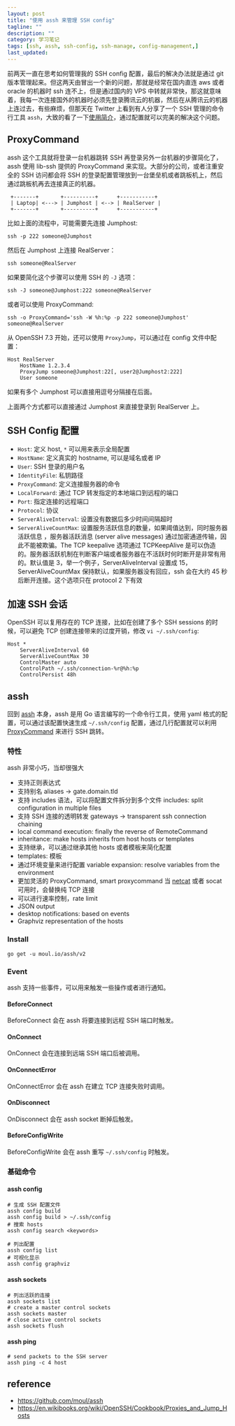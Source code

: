 ```yaml
---
layout: post
title: "使用 assh 来管理 SSH config"
tagline: ""
description: ""
category: 学习笔记
tags: [ssh, assh, ssh-config, ssh-manage, config-management,]
last_updated:
---
```


前两天一直在思考如何管理我的 SSH config 配置，最后的解决办法就是通过 git 版本管理起来。但这两天由冒出一个新的问题，那就是经常在国内直连 aws 或者 oracle 的机器时 ssh 连不上，但是通过国内的 VPS 中转就非常快，那这就意味着，我每一次连接国外的机器时必须先登录腾讯云的机器，然后在从腾讯云的机器上连过去，有些麻烦，但那天在 Twitter 上看到有人分享了一个 SSH 管理的命令行工具 `assh`，大致的看了一下[使用简介](https://github.com/moul/assh)，通过配置就可以完美的解决这个问题。

## ProxyCommand

assh 这个工具就将登录一台机器跳转 SSH 再登录另外一台机器的步骤简化了，assh 使用 lib-ssh 提供的 ProxyCommand 来实现。大部分的公司，或者注重安全的 SSH 访问都会将 SSH 的登录配置管理放到一台堡垒机或者跳板机上，然后通过跳板机再去连接真正的机器。

     +-------+       +----------+      +-----------+
     | Laptop| <---> | Jumphost | <--> | RealServer |
     +-------+       +----------+      +-----------+

比如上面的流程中，可能需要先连接 Jumphost:

    ssh -p 222 someone@Jumphost

然后在 Jumphost 上连接 RealServer：

	ssh someone@RealServer

如果要简化这个步骤可以使用 SSH 的 `-J` 选项：

	ssh -J someone@Jumphost:222 someone@RealServer

或者可以使用 ProxyCommand:

	ssh -o ProxyCommand='ssh -W %h:%p -p 222 someone@Jumphost' someone@RealServer

从 OpenSSH 7.3 开始，还可以使用 `ProxyJump`，可以通过在 config 文件中配置：

	Host RealServer
	    HostName 1.2.3.4
		ProxyJump someone@Jumphost:22[, user2@Jumphost2:222]
		User someone

如果有多个 Jumphost 可以直接用逗号分隔接在后面。

上面两个方式都可以直接通过 Jumphost 来直接登录到 RealServer 上。

## SSH Config 配置

- `Host`: 定义 host, `*` 可以用来表示全局配置
- `HostName`: 定义真实的 hostname, 可以是域名或者 IP
- `User`: SSH 登录的用户名
- `IdentityFile`: 私钥路径
- `ProxyCommand`: 定义连接服务器的命令
- `LocalForward`: 通过 TCP 转发指定的本地端口到远程的端口
- `Port`: 指定连接的远程端口
- `Protocol`: 协议
- `ServerAliveInterval`: 设置没有数据后多少时间间隔超时
- `ServerAliveCountMax`: 设置服务活跃信息的数量，如果阈值达到，同时服务器活跃信息 ，服务器活跃消息 (server alive messages) 通过加密通道传输，因此不能被欺骗。The TCP keepalive 选项通过 TCPKeepAlive 是可以伪造的。服务器活跃机制在判断客户端或者服务器在不活跃时何时断开是非常有用的。默认值是 3，举一个例子，ServerAliveInterval 设置成 15，ServerAliveCountMax 保持默认，如果服务器没有回应，ssh 会在大约 45 秒后断开连接。这个选项只在 protocol 2 下有效

## 加速 SSH 会话

OpenSSH 可以复用存在的 TCP 连接，比如在创建了多个 SSH sessions 的时候，可以避免 TCP 创建连接带来的过度开销，修改 `vi ~/.ssh/config`:

	Host *
		ServerAliveInterval 60
		ServerAliveCountMax 30
		ControlMaster auto
		ControlPath ~/.ssh/connection-%r@%h:%p
		ControlPersist 48h

## assh
回到 [assh](https://github.com/moul/assh) 本身，assh 是用 Go 语言编写的一个命令行工具，使用 yaml 格式的配置，可以通过该配置快速生成 `~/.ssh/config` 配置，通过几行配置就可以利用 [ProxyCommand](https://en.wikibooks.org/wiki/OpenSSH/Cookbook/Proxies_and_Jump_Hosts#ProxyCommand_with_Netcat) 来进行 SSH 跳转。

### 特性
assh 非常小巧，当却很强大

- 支持正则表达式
- 支持别名 aliases -> gate.domain.tld
- 支持 includes 语法，可以将配置文件拆分到多个文件 includes: split configuration in multiple files
- 支持 SSH 连接的透明转发 gateways -> transparent ssh connection chaining
- local command execution: finally the reverse of RemoteCommand
- inheritance: make hosts inherits from host hosts or templates
- 支持继承，可以通过继承其他 hosts 或者模板来简化配置
- templates: 模板
- 通过环境变量来进行配置 variable expansion: resolve variables from the environment
- 更加灵活的 ProxyCommand, smart proxycommand 当 [netcat](https://en.wikibooks.org/wiki/OpenSSH/Cookbook/Proxies_and_Jump_Hosts#ProxyCommand_with_Netcat) 或者 socat 可用时，会替换纯 TCP 连接
- 可以进行速率控制，rate limit
- JSON output
- desktop notifications: based on events
- Graphviz representation of the hosts

### Install

	go get -u moul.io/assh/v2

### Event
assh 支持一些事件，可以用来触发一些操作或者进行通知。

#### BeforeConnect
BeforeConnect 会在 assh 将要连接到远程 SSH 端口时触发。


#### OnConnect
OnConnect 会在连接到远端 SSH 端口后被调用。

#### OnConnectError
OnConnectError 会在 assh 在建立 TCP 连接失败时调用。

#### OnDisconnect
OnDisconnect 会在 assh socket 断掉后触发。

#### BeforeConfigWrite
BeforeConfigWrite 会在 assh 重写 `~/.ssh/config` 时触发。

### 基础命令

#### assh config

    # 生成 SSH 配置文件
	assh config build
	assh config build > ~/.ssh/config
	# 搜索 hosts
	assh config search <keywords>

    # 列出配置
	assh config list
	# 可视化显示
	assh config graphviz

#### assh sockets

    # 列出活跃的连接
	assh sockets list
	# create a master control sockets
	assh sockets master
	# close active control sockets
	assh sockets flush

#### assh ping

    # send packets to the SSH server
	assh ping -c 4 host

## reference

- <https://github.com/moul/assh>
- <https://en.wikibooks.org/wiki/OpenSSH/Cookbook/Proxies_and_Jump_Hosts>
